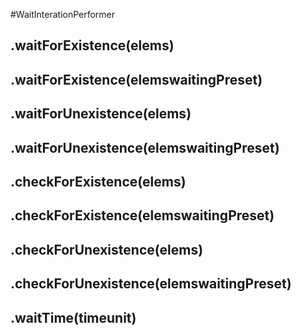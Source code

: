 #WaitInterationPerformer
## .waitForExistence(elems)


## .waitForExistence(elemswaitingPreset)


## .waitForUnexistence(elems)


## .waitForUnexistence(elemswaitingPreset)


## .checkForExistence(elems)


## .checkForExistence(elemswaitingPreset)


## .checkForUnexistence(elems)


## .checkForUnexistence(elemswaitingPreset)


## .waitTime(timeunit)

